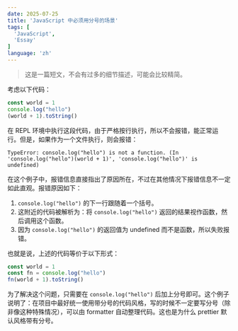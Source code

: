 ```yaml
---
date: 2025-07-25
title: 'JavaScript 中必须用分号的场景'
tags: [
  'JavaScript',
  'Essay'
]
language: 'zh'
---
```


> 这是一篇短文，不会有过多的细节描述，可能会比较精简。

考虑以下代码：

```js
const world = 1
console.log("hello")
(world + 1).toString()
```

在 REPL 环境中执行这段代码，由于严格按行执行，所以不会报错，能正常运行。但是，如果作为一个文件执行，则会报错：

```plaintext
TypeError: console.log("hello") is not a function. (In 'console.log("hello")(world + 1)', 'console.log("hello")' is undefined)
```

在这个例子中，报错信息直接指出了原因所在，不过在其他情况下报错信息不一定如此直观。报错原因如下：

1. `console.log("hello")` 的下一行跟随着一个括号。
2. 这附近的代码被解析为：将 `console.log("hello")` 返回的结果视作函数，然后调用这个函数。
3. 因为 `console.log("hello")` 的返回值为 undefined 而不是函数，所以失败报错。

也就是说，上述的代码等价于以下形式：

```js
const world = 1
const fn = console.log("hello")
fn(world + 1).toString()
```

为了解决这个问题，只需要在 `console.log("hello")` 后加上分号即可。这个例子说明了：在项目中最好统一使用带分号的代码风格，写的时候不一定要写分号（除非像这种特殊情况），可以由 formatter 自动整理代码。这也是为什么 prettier 默认风格带有分号。
